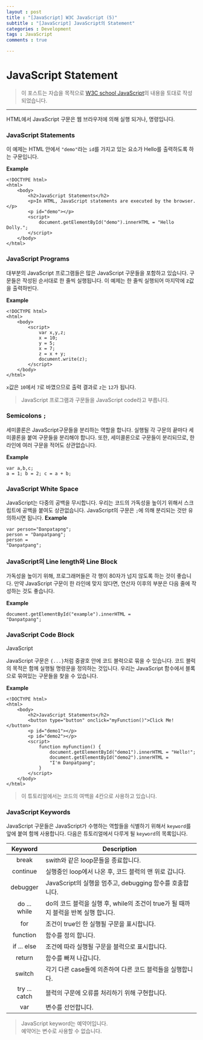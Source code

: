 ```yaml
---
layout : post
title : "[JavaScript] W3C JavaScript (5)"
subtitle : "[JavaScript] JavaScript의 Statement"
categories : Development
tags : JavaScript
comments : true

---
```


# JavaScript Statement

> 이 포스트는 자습을 목적으로 [W3C school JavaScript](https://www.w3schools.com/js/default.asp)의 내용을 토대로 작성되었습니다.

_ _ _

HTML에서 JavaScript 구문은 웹 브라우저에 의해 실행 되거나, 명령입니다.

### JavaScript Statements

이 예제는 HTML 안에서 `"demo"`라는 `id`를 가지고 있는 요소가 Hello를 출력하도록 하는 구문입니다.

**Example**
```
<!DOCTYPE html>
<html>
    <body>
        <h2>JavaScript Statements</h2>
        <p>In HTML, JavaScript statements are executed by the browser.</p>
        <p id="demo"></p>
        <script>
	        document.getElementById("demo").innerHTML = "Hello Dolly.";
        </script>
    </body>
</html>
```

### JavaScript Programs

대부분의 JavaScript 프로그램들은 많은 JavaScript 구문들을 포함하고 있습니다.
구문들은 작성된 순서대로 한 줄씩 실행됩니다.
이 예제는 한 줄씩 실행되어 마지막에 z값을 출력하빈다.

**Example**
```
<!DOCTYPE html>
<html>
    <body>
        <script>
        	var x,y,z;
            x = 10;
            y = 5;
            x = 7;
            z = x + y;
	        document.write(z);
        </script>
    </body>
</html>
```
`x`값은 `10`에서 `7`로 바꼈으므로 출력 결과로 `z`는 `12`가 됩니다.
> JavaScript 프로그램과 구문들을 JavaScript code라고 부릅니다.

### Semicolons `;`

세미콜론은 JavaScript구문들을 분리하는 역할을 합니다.
실행될 각 구문의 끝마다 세미콜론을 붙여 구문들을 분리해야 합니다.
또한, 세미콜론으로 구문들이 분리되므로, 한 라인에 여러 구문을 적어도 상관없습니다.

**Example**
```
var a,b,c;
a = 1; b = 2; c = a + b;
```
### JavaScript White Space

JavaScript는 다중의 공백을 무시합니다. 우리는 코드의 가독성을 높이기 위해서 스크립트에 공백을 붙여도 상관없습니다.
JavaScript의 구문은 `;`에 의해 분리되는 것만 유의하시면 됩니다.
**Example**
```
var person="Danpatapng";
person = "Danpatpang";
person =
"Danpatpang";
```

### JavaScript의 Line length와 Line Block

가독성을 높이기 위해, 프로그래머들은 각 행이 80자가 넘지 않도록 하는 것이 좋습니다.
만약 JavaScript 구문이 한 라인에 맞지 않다면, 연산자 이후의 부분은 다음 줄에 작성하는 것도 좋습니다.

**Example**
```
document.getElementById("example").innerHTML =
"Danpatpang";
```

### JavaScript Code Block

JavaScript

JavaScript 구문은 `{...}`처럼 중괄호 안에 코드 블럭으로 묶을 수 있습니다.
코드 블럭의 목적은 함께 실행될 명령문을 정의하는 것입니다.
우리는 JavaScript 함수에서 블록으로 묶여있는 구문들을 찾을 수 있습니다.

**Example**
```
<!DOCTYPE html>
<html>
    <body>
        <h2>JavaScript Statements</h2>
        <button type="button" onclick="myFunction()">Click Me!</button>
        <p id="demo1"></p>
        <p id="demo2"></p>
        <script>
            function myFunction() {
                document.getElementById("demo1").innerHTML = "Hello!";
                document.getElementById("demo2").innerHTML =
                "I'm Danpatpang";
            }
        </script>
    </body>
</html>
```

> 이 튜토리얼에서는 코드의 여백을 4칸으로 사용하고 있습니다.

### JavaScript Keywords

JavaScript 구문들은 JavaScript가 수행하는 역할들을 식별하기 위해서 `keyword`를 앞에 붙여 함께 사용합니다.
다음은 튜토리얼에서 다루게 될 `keyword`의 목록입니다.

| Keyword | Description |
|:-:	|---	|
| break | swith와 같은 loop문들을 종료합니다. |
| continue | 실행중인 loop에서 나온 후, 코드 블럭의 맨 위로 갑니다. |
| debugger | JavaScript의 실행을 멈추고, debugging 함수를 호출합니다. |
| do ... while | do의 코드 블럭을 실행 후, while의 조건이 true가 될 때까지 블럭을 반복 실행 합니다. |
| for | 조건이 true인 한 실행될 구문을 표시합니다. |
| function | 함수를 정의 합니다. |
| if ... else | 조건에 따라 실행될 구문을 블럭으로 표시합니다. |
| return | 함수를 빠져 나갑니다. |
| switch | 각기 다른 case들에 의존하여 다른 코드 블럭들을 실행합니다. |
| try ... catch | 블럭의 구문에 오류를 처리하기 위해 구현합니다. |
| var | 변수를 선언합니다. |

> JavaScript keyword는 예약어입니다.<br>
> 예약어는 변수로 사용할 수 없습니다.